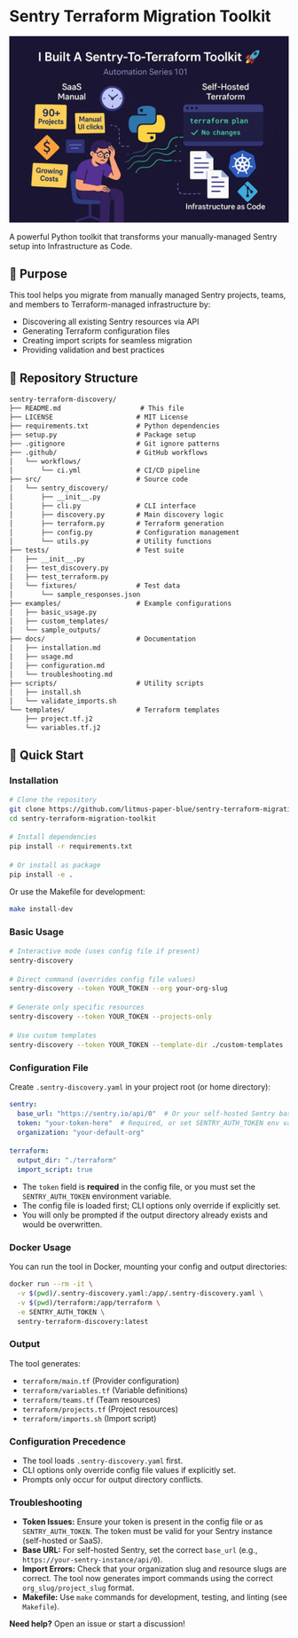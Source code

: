 # Sentry Terraform Migration Toolkit

![Image](article-img.jpeg)

A powerful Python toolkit that transforms your manually-managed Sentry setup into Infrastructure as Code.

## 🎯 Purpose

This tool helps you migrate from manually managed Sentry projects, teams, and members to Terraform-managed infrastructure by:

- Discovering all existing Sentry resources via API
- Generating Terraform configuration files
- Creating import scripts for seamless migration
- Providing validation and best practices

## 📁 Repository Structure

```
sentry-terraform-discovery/
├── README.md                    # This file
├── LICENSE                     # MIT License
├── requirements.txt            # Python dependencies
├── setup.py                    # Package setup
├── .gitignore                  # Git ignore patterns
├── .github/                    # GitHub workflows
│   └── workflows/
│       └── ci.yml              # CI/CD pipeline
├── src/                        # Source code
│   └── sentry_discovery/
│       ├── __init__.py
│       ├── cli.py              # CLI interface
│       ├── discovery.py        # Main discovery logic
│       ├── terraform.py        # Terraform generation
│       ├── config.py           # Configuration management
│       └── utils.py            # Utility functions
├── tests/                      # Test suite
│   ├── __init__.py
│   ├── test_discovery.py
│   ├── test_terraform.py
│   └── fixtures/               # Test data
│       └── sample_responses.json
├── examples/                   # Example configurations
│   ├── basic_usage.py
│   ├── custom_templates/
│   └── sample_outputs/
├── docs/                       # Documentation
│   ├── installation.md
│   ├── usage.md
│   ├── configuration.md
│   └── troubleshooting.md
├── scripts/                    # Utility scripts
│   ├── install.sh
│   └── validate_imports.sh
└── templates/                  # Terraform templates
    ├── project.tf.j2
    └── variables.tf.j2
```

## 🚀 Quick Start

### Installation

```bash
# Clone the repository
git clone https://github.com/litmus-paper-blue/sentry-terraform-migration-toolkit.git
cd sentry-terraform-migration-toolkit

# Install dependencies
pip install -r requirements.txt

# Or install as package
pip install -e .
```

Or use the Makefile for development:

```bash
make install-dev
```

### Basic Usage

```bash
# Interactive mode (uses config file if present)
sentry-discovery

# Direct command (overrides config file values)
sentry-discovery --token YOUR_TOKEN --org your-org-slug

# Generate only specific resources
sentry-discovery --token YOUR_TOKEN --projects-only

# Use custom templates
sentry-discovery --token YOUR_TOKEN --template-dir ./custom-templates
```

### Configuration File

Create `.sentry-discovery.yaml` in your project root (or home directory):

```yaml
sentry:
  base_url: "https://sentry.io/api/0"  # Or your self-hosted Sentry base URL
  token: "your-token-here"  # Required, or set SENTRY_AUTH_TOKEN env var
  organization: "your-default-org"

terraform:
  output_dir: "./terraform"
  import_script: true
```

- The `token` field is **required** in the config file, or you must set the `SENTRY_AUTH_TOKEN` environment variable.
- The config file is loaded first; CLI options only override if explicitly set.
- You will only be prompted if the output directory already exists and would be overwritten.

### Docker Usage

You can run the tool in Docker, mounting your config and output directories:

```bash
docker run --rm -it \
  -v $(pwd)/.sentry-discovery.yaml:/app/.sentry-discovery.yaml \
  -v $(pwd)/terraform:/app/terraform \
  -e SENTRY_AUTH_TOKEN \
  sentry-terraform-discovery:latest
```

### Output

The tool generates:
- `terraform/main.tf`          (Provider configuration)
- `terraform/variables.tf`     (Variable definitions)
- `terraform/teams.tf`         (Team resources)
- `terraform/projects.tf`      (Project resources)
- `terraform/imports.sh`       (Import script)

### Configuration Precedence

- The tool loads `.sentry-discovery.yaml` first.
- CLI options only override config file values if explicitly set.
- Prompts only occur for output directory conflicts.

### Troubleshooting

- **Token Issues:** Ensure your token is present in the config file or as `SENTRY_AUTH_TOKEN`. The token must be valid for your Sentry instance (self-hosted or SaaS).
- **Base URL:** For self-hosted Sentry, set the correct `base_url` (e.g., `https://your-sentry-instance/api/0`).
- **Import Errors:** Check that your organization slug and resource slugs are correct. The tool now generates import commands using the correct `org_slug/project_slug` format.
- **Makefile:** Use `make` commands for development, testing, and linting (see `Makefile`).

**Need help?** Open an issue or start a discussion!
